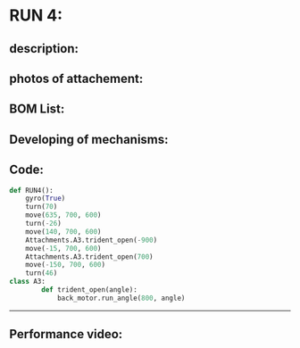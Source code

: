 

# RUN 4:

 description:
----

 photos of attachement:
----

 BOM List:
----

Developing of mechanisms:
----

 Code:
----

```python
def RUN4():
    gyro(True)
    turn(70)
    move(635, 700, 600)
    turn(-26)
    move(140, 700, 600)
    Attachments.A3.trident_open(-900)
    move(-15, 700, 600)
    Attachments.A3.trident_open(700)
    move(-150, 700, 600)
    turn(46)
class A3:
        def trident_open(angle):
            back_motor.run_angle(800, angle)
``` 
----


Performance video:
----
